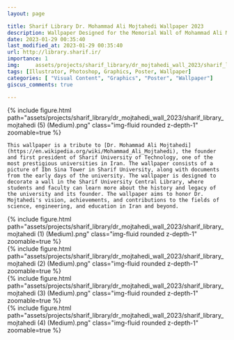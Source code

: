 ```yaml
---
layout: page

title: Sharif Library Dr. Mohammad Ali Mojtahedi Wallpaper 2023
description: Wallpaper Designed for the Memorial Wall of Mohammad Ali Mojtahedi,The Founder of the University, in Sharif University Library
date: 2023-01-29 00:35:40
last_modified_at: 2023-01-29 00:35:40 
url: http://library.sharif.ir/
importance: 1
img:     assets/projects/sharif_library/dr_mojtahedi_wall_2023/sharif_library_mojtahedi (5) (Medium).png
tags: [Illustrator, Photoshop, Graphics, Poster, Wallpaper]
categories: [ "Visual Content", "Graphics", "Poster", "Wallpaper"]
giscus_comments: true

---
```


<div class="row mt-3">
    <div class="col-sm mt-3 mt-md-0">
        {% include figure.html path="assets/projects/sharif_library/dr_mojtahedi_wall_2023/sharif_library_mojtahedi (5) (Medium).png" class="img-fluid rounded z-depth-1" zoomable=true %}
    </div>

</div>

    This wallpaper is a tribute to [Dr. Mohammad Ali Mojtahedi](https://en.wikipedia.org/wiki/Mohammad_Ali_Mojtahedi), the founder and first president of Sharif University of Technology, one of the most prestigious universities in Iran. The wallpaper consists of a picture of Ibn Sina Tower in Sharif University, along with documents from the early days of the university. The wallpaper is designed to decorate a wall in the Sharif University Central Library, where students and faculty can learn more about the history and legacy of the university and its founder. The wallpaper aims to honor Dr. Mojtahedi's vision, achievements, and contributions to the fields of science, engineering, and education in Iran and beyond.



<div class="row mt-3">
    <div class="col-sm mt-3 mt-md-0">
        {% include figure.html path="assets/projects/sharif_library/dr_mojtahedi_wall_2023/sharif_library_mojtahedi (1) (Medium).png" class="img-fluid rounded z-depth-1" zoomable=true %}
    </div>
    <div class="col-sm mt-3 mt-md-0">
        {% include figure.html path="assets/projects/sharif_library/dr_mojtahedi_wall_2023/sharif_library_mojtahedi (2) (Medium).png" class="img-fluid rounded z-depth-1" zoomable=true %}
    </div> 

    
</div>

<div class="row mt-3">
    <div class="col-sm mt-3 mt-md-0">
        {% include figure.html path="assets/projects/sharif_library/dr_mojtahedi_wall_2023/sharif_library_mojtahedi (3) (Medium).png" class="img-fluid rounded z-depth-1" zoomable=true %}
    </div>
    <div class="col-sm mt-3 mt-md-0">
        {% include figure.html path="assets/projects/sharif_library/dr_mojtahedi_wall_2023/sharif_library_mojtahedi (4) (Medium).png" class="img-fluid rounded z-depth-1" zoomable=true %}
    </div>
    
    
    
</div>


